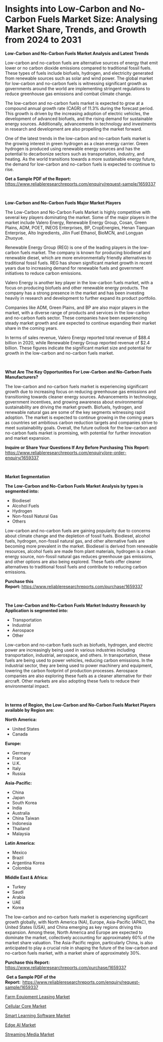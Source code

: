 <p><h1>Insights into Low-Carbon and No-Carbon Fuels Market Size: Analysing Market Share, Trends, and Growth from 2024 to 2031</h1></p><p><strong>Low-Carbon and No-Carbon Fuels Market Analysis and Latest Trends</strong></p>
<p><p>Low-carbon and no-carbon fuels are alternative sources of energy that emit lower or no carbon dioxide emissions compared to traditional fossil fuels. These types of fuels include biofuels, hydrogen, and electricity generated from renewable sources such as solar and wind power. The global market for low-carbon and no-carbon fuels is witnessing significant growth as governments around the world are implementing stringent regulations to reduce greenhouse gas emissions and combat climate change.</p><p>The low-carbon and no-carbon fuels market is expected to grow at a compound annual growth rate (CAGR) of 11.3% during the forecast period. This growth is driven by the increasing adoption of electric vehicles, the development of advanced biofuels, and the rising demand for sustainable energy sources. Additionally, advancements in technology and investments in research and development are also propelling the market forward.</p><p>One of the latest trends in the low-carbon and no-carbon fuels market is the growing interest in green hydrogen as a clean energy carrier. Green hydrogen is produced using renewable energy sources and has the potential to decarbonize sectors such as transportation, industry, and heating. As the world transitions towards a more sustainable energy future, the demand for low-carbon and no-carbon fuels is expected to continue to rise.</p></p>
<p><strong>Get a Sample PDF of the Report:&nbsp;</strong> <a href="https://www.reliableresearchreports.com/enquiry/request-sample/1659337">https://www.reliableresearchreports.com/enquiry/request-sample/1659337</a></p>
<p>&nbsp;</p>
<p><strong>Low-Carbon and No-Carbon Fuels Major Market Players</strong></p>
<p><p>The Low-Carbon and No-Carbon Fuels Market is highly competitive with several key players dominating the market. Some of the major players in the market include Valero Energy, Renewable Energy Group, Cosan, Green Plains, ADM, POET, INEOS Enterprises, BP, CropEnergies, Henan Tianguan Enterprise, Alto Ingredients, Jilin Fuel Ethanol, BioMCN, and Longyan Zhuoyue.</p><p>Renewable Energy Group (REG) is one of the leading players in the low-carbon fuels market. The company is known for producing biodiesel and renewable diesel, which are more environmentally friendly alternatives to traditional fossil fuels. REG has shown significant market growth in recent years due to increasing demand for renewable fuels and government initiatives to reduce carbon emissions.</p><p>Valero Energy is another key player in the low-carbon fuels market, with a focus on producing biofuels and other renewable energy products. The company has a strong presence in the market and has been investing heavily in research and development to further expand its product portfolio.</p><p>Companies like ADM, Green Plains, and BP are also major players in the market, with a diverse range of products and services in the low-carbon and no-carbon fuels sector. These companies have been experiencing steady market growth and are expected to continue expanding their market share in the coming years.</p><p>In terms of sales revenue, Valero Energy reported total revenue of $88.4 billion in 2020, while Renewable Energy Group reported revenue of $2.4 billion. These figures indicate the significant market size and potential for growth in the low-carbon and no-carbon fuels market.</p></p>
<p>&nbsp;</p>
<p><strong>What Are The Key Opportunities For Low-Carbon and No-Carbon Fuels Manufacturers?</strong></p>
<p><p>The low-carbon and no-carbon fuels market is experiencing significant growth due to increasing focus on reducing greenhouse gas emissions and transitioning towards cleaner energy sources. Advancements in technology, government incentives, and growing awareness about environmental sustainability are driving the market growth. Biofuels, hydrogen, and renewable natural gas are some of the key segments witnessing rapid adoption. The market is expected to continue growing in the coming years as countries set ambitious carbon reduction targets and companies strive to meet sustainability goals. Overall, the future outlook for the low-carbon and no-carbon fuels market is promising, with potential for further innovation and market expansion.</p></p>
<p><strong>Inquire or Share Your Questions If Any Before Purchasing This Report:</strong> <a href="https://www.reliableresearchreports.com/enquiry/pre-order-enquiry/1659337">https://www.reliableresearchreports.com/enquiry/pre-order-enquiry/1659337</a></p>
<p>&nbsp;</p>
<p><strong>Market Segmentation</strong></p>
<p><strong>The Low-Carbon and No-Carbon Fuels Market Analysis by types is segmented into:</strong></p>
<p><ul><li>Biodiesel</li><li>Alcohol Fuels</li><li>Hydrogen</li><li>Non-fossil Natural Gas</li><li>Others</li></ul></p>
<p><p>Low-carbon and no-carbon fuels are gaining popularity due to concerns about climate change and the depletion of fossil fuels. Biodiesel, alcohol fuels, hydrogen, non-fossil natural gas, and other alternative fuels are becoming more prevalent in the market. Biodiesel is derived from renewable resources, alcohol fuels are made from plant materials, hydrogen is a clean energy source, non-fossil natural gas reduces greenhouse gas emissions, and other options are also being explored. These fuels offer cleaner alternatives to traditional fossil fuels and contribute to reducing carbon emissions.</p></p>
<p><strong>Purchase this Report:&nbsp;</strong><a href="https://www.reliableresearchreports.com/purchase/1659337">https://www.reliableresearchreports.com/purchase/1659337</a></p>
<p>&nbsp;</p>
<p><strong>The Low-Carbon and No-Carbon Fuels Market Industry Research by Application is segmented into:</strong></p>
<p><ul><li>Transportation</li><li>Industrial</li><li>Aerospace</li><li>Other</li></ul></p>
<p><p>Low-carbon and no-carbon fuels such as biofuels, hydrogen, and electric power are increasingly being used in various industries including transportation, industrial, aerospace, and others. In transportation, these fuels are being used to power vehicles, reducing carbon emissions. In the industrial sector, they are being used to power machinery and equipment, lowering the carbon footprint of production processes. Aerospace companies are also exploring these fuels as a cleaner alternative for their aircraft. Other markets are also adopting these fuels to reduce their environmental impact.</p></p>
<p>&nbsp;</p>
<p><strong>In terms of Region, the Low-Carbon and No-Carbon Fuels Market Players available by Region are:</strong></p>
<p>
    <p> <strong> North America: </strong>
        <ul>
            <li>United States</li>
            <li>Canada</li>
        </ul>
        </p> 
    <p> <strong> Europe: </strong>
        <ul>
            <li>Germany</li>
            <li>France</li>
            <li>U.K.</li>
            <li>Italy</li>
            <li>Russia</li>
        </ul>
        </p> 
    <p> <strong> Asia-Pacific: </strong>
        <ul>
            <li>China</li>
            <li>Japan</li>
            <li>South Korea</li>
            <li>India</li>
            <li>Australia</li>
            <li>China Taiwan</li>
            <li>Indonesia</li>
            <li>Thailand</li>
            <li>Malaysia</li>
        </ul>
        </p> 
    <p> <strong> Latin America: </strong>
        <ul>
            <li>Mexico</li>
            <li>Brazil</li>
            <li>Argentina Korea</li>
            <li>Colombia</li>
        </ul>
        </p> 
    <p> <strong> Middle East & Africa: </strong>
        <ul>
            <li>Turkey</li>
            <li>Saudi</li>
            <li>Arabia</li>
            <li>UAE</li>
            <li>Korea</li>
        </ul>
    </p>
    </p>
<p><p>The low-carbon and no-carbon fuels market is experiencing significant growth globally, with North America (NA), Europe, Asia-Pacific (APAC), the United States (USA), and China emerging as key regions driving this expansion. Among these, North America and Europe are expected to dominate the market, collectively accounting for approximately 60% of the market share valuation. The Asia-Pacific region, particularly China, is also anticipated to play a crucial role in shaping the future of the low-carbon and no-carbon fuels market, with a market share of approximately 30%.</p></p>
<p><strong>Purchase this Report: </strong><a href="https://www.reliableresearchreports.com/purchase/1659337">https://www.reliableresearchreports.com/purchase/1659337</a></p>
<p>&nbsp;<strong>Get a Sample PDF of the Report:&nbsp;&nbsp;</strong><a href="https://www.reliableresearchreports.com/enquiry/request-sample/1659337">https://www.reliableresearchreports.com/enquiry/request-sample/1659337</a></p>
<p><strong></strong></p>
<p><p><a href="https://medium.com/@shirleygreene26/farm-equipment-leasing-market-comprehensive-assessment-by-type-application-and-geography-5f42b7bb71cc">Farm Equipment Leasing Market</a></p><p><a href="https://medium.com/@shirleygreene26/cellular-core-nbsp-market-focuses-on-market-share-size-and-projected-forecast-till-2031-e54bcd465fed">Cellular Core Market</a></p><p><a href="https://medium.com/@emilyarnold76/smart-learning-software-market-size-market-outlook-and-market-forecast-2024-to-2031-fa9efe0e2877">Smart Learning Software Market</a></p><p><a href="https://medium.com/@samanthamason1930/edge-ai-market-trends-and-market-analysis-forecasted-for-period-2024-2031-0a54e08c1540">Edge AI Market</a></p><p><a href="https://medium.com/@samanthamason1930/streaming-media-market-competitive-analysis-market-trends-and-forecast-to-2031-e3ff022614cd">Streaming Media Market</a></p></p>
